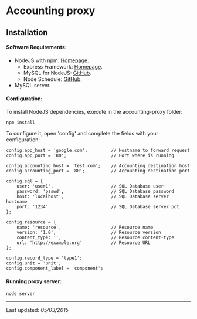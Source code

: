 # Accounting proxy
## Installation
#### Software Requirements:
- NodeJS with npm: [Homepage](http://nodejs.org/).
    + Express Framework: [Homepage](http://expressjs.com/).
    + MySQL for NodeJS: [GitHub](https://github.com/felixge/node-mysql).
    + Node Schedule: [GitHub](https://github.com/node-schedule/node-schedule).
- MySQL server.

#### Configuration:
To install NodeJS dependencies, execute in the accounting-proxy folder:
```
npm install
```

To configure it, open 'config' and complete the fields with your configuration:
```
config.app_host = 'google.com';         // Hostname to forward request
config.app_port = '80';                 // Port where is running

config.accounting_host = 'test.com';    // Accounting destination host
config.accounting_port = '80';          // Accounting destination port

config.sql = {
    user: 'user1',                      // SQL Database user
    password: 'psswd',                  // SQL Database password
    host: 'localhost',                  // SQL Database server hostname
    port: '1234'                        // SQL Database server pot
};

config.resource = {
    name: 'resource',                   // Resource name
    version: '1.0',                     // Resource version
    content_type: '',                   // Resource content-type
    url: 'http://example.org'           // Resource URL
};

config.record_type = 'type1';
config.unit = 'unit';
config.component_label = 'component';
```

#### Running proxy server:
```
node server
```

---
Last updated: _05/03/2015_